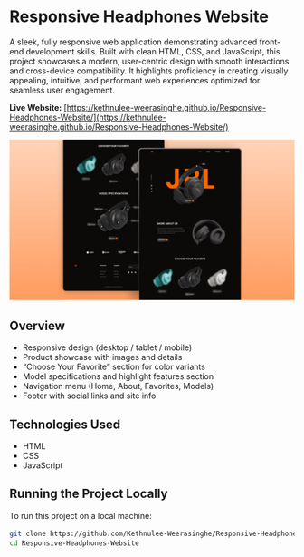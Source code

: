 # Responsive Headphones Website

A sleek, fully responsive web application demonstrating advanced front-end development skills. Built with clean HTML, CSS, and JavaScript, this project showcases a modern, user-centric design with smooth interactions and cross-device compatibility. It highlights proficiency in creating visually appealing, intuitive, and performant web experiences optimized for seamless user engagement.

**Live Website:** [https://kethnulee-weerasinghe.github.io/Responsive-Headphones-Website/](https://kethnulee-weerasinghe.github.io/Responsive-Headphones-Website/)

![Website Preview](./preview.png)

## Overview

- Responsive design (desktop / tablet / mobile)  
- Product showcase with images and details  
- “Choose Your Favorite” section for color variants  
- Model specifications and highlight features section  
- Navigation menu (Home, About, Favorites, Models)  
- Footer with social links and site info 

## Technologies Used

- HTML
- CSS
- JavaScript

## Running the Project Locally

To run this project on a local machine:

```bash
git clone https://github.com/Kethnulee-Weerasinghe/Responsive-Headphones-Website.git
cd Responsive-Headphones-Website
